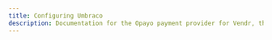 ```yaml
---
title: Configuring Umbraco
description: Documentation for the Opayo payment provider for Vendr, the eCommerce solution for Umbraco v8+
---
```


<work-in-progress></work-in-progress>